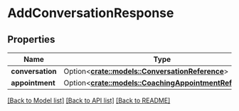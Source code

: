 # AddConversationResponse

## Properties

Name | Type | Description | Notes
------------ | ------------- | ------------- | -------------
**conversation** | Option<[**crate::models::ConversationReference**](ConversationReference.md)> |  | [optional]
**appointment** | Option<[**crate::models::CoachingAppointmentReference**](CoachingAppointmentReference.md)> |  | [optional]

[[Back to Model list]](../README.md#documentation-for-models) [[Back to API list]](../README.md#documentation-for-api-endpoints) [[Back to README]](../README.md)


